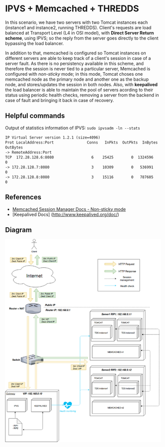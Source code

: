 # IPVS + Memcached + THREDDS #

In this scenario, we have two servers with two Tomcat instances each (instance1 and instance2, running THREDDS). 
Client's requests are load balanced at Transport Level (L4 in OSI model), with __Direct Server Return scheme__, using IPVS; so the reply from the server goes directly to the client bypassing the load balancer.

In addition to that, memcached is configured so Tomcat instances on different servers are able to keep track of a client's session in case of a server fault. As there is no persistency available in this 
scheme, and therefore the session is never tied to a particular server, Memcached is configured with _non-sticky_ mode; in this mode, Tomcat choses one memcached node as the primary node and another one
as the backup node, and stores/updates the session in both nodes.
Also, with __keepalived__ the load balancer is able to maintain
the pool of servers acording to their status using periodic health checks, removing a server from the backend in case of fault and bringing it back in case of recovery.

## Helpful commands

Output of statistics information of IPVS:
``sudo ipvsadm -ln --stats``

```
IP Virtual Server version 1.2.1 (size=4096)
Prot LocalAddress:Port               Conns   InPkts  OutPkts  InBytes OutBytes
-> RemoteAddress:Port
TCP  172.28.128.6:8080                 6    25425        0  1324596        0
-> 172.28.128.7:8080                   3    10309        0   536991        0
-> 172.28.128.8:8080                   3    15116        0   787605        0
```

## References ##
* [Memcached Session Manager Docs - Non-sticky mode](https://github.com/magro/memcached-session-manager/wiki/FAQ#how-are-sessions-stored-in-memcached-in-non-sticky-mode)
* [Keepalived Docs] (http://www.keepalived.org/doc/)

## Diagram ##
![Diagram ipvs_memcached](./ipvs_memcached_diagram.png)

